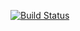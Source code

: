 [![Build Status](https://travis-ci.org/NavyCo/navyco.github.io.svg?branch=master)](https://travis-ci.org/NavyCo/navyco.github.io)